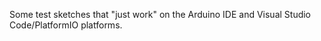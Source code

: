 Some test sketches that "just work" on the Arduino IDE and Visual Studio Code/PlatformIO platforms.
